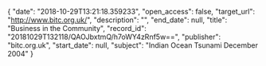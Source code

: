 {
  "date": "2018-10-29T13:21:18.359233", 
  "open_access": false, 
  "target_url": "http://www.bitc.org.uk/", 
  "description": "", 
  "end_date": null, 
  "title": "Business in the Community", 
  "record_id": "20181029T132118/QAOJbxtmQ/h7oWY4zRnf5w==", 
  "publisher": "bitc.org.uk", 
  "start_date": null, 
  "subject": "Indian Ocean Tsunami December 2004"
}

